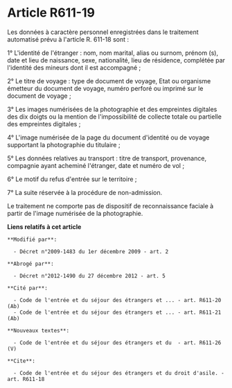 # Article R611-19

Les données à caractère personnel enregistrées dans le traitement automatisé prévu à l'article R. 611-18 sont : 

1° L'identité de l'étranger : nom, nom marital, alias ou surnom, prénom (s), date et lieu de naissance, sexe, nationalité,
lieu de résidence, complétée par l'identité des mineurs dont il est accompagné ; 

2° Le titre de voyage : type de document de voyage, Etat ou organisme émetteur du document de voyage, numéro perforé ou
imprimé sur le document de voyage ; 

3° Les images numérisées de la photographie et des empreintes digitales des dix doigts ou la mention de l'impossibilité de
collecte totale ou partielle des empreintes digitales ; 

4° L'image numérisée de la page du document d'identité ou de voyage supportant la photographie du titulaire ; 

5° Les données relatives au transport : titre de transport, provenance, compagnie ayant acheminé l'étranger, date et numéro
de vol ; 

6° Le motif du refus d'entrée sur le territoire ; 

7° La suite réservée à la procédure de non-admission. 

Le traitement ne comporte pas de dispositif de reconnaissance faciale à partir de l'image numérisée de la photographie.

**Liens relatifs à cet article**

	**Modifié par**:

	  - Décret n°2009-1483 du 1er décembre 2009 - art. 2

	**Abrogé par**:

	  - Décret n°2012-1490 du 27 décembre 2012 - art. 5

	**Cité par**:

	  - Code de l'entrée et du séjour des étrangers et ... - art. R611-20 (Ab)
	  - Code de l'entrée et du séjour des étrangers et ... - art. R611-21 (Ab)

	**Nouveaux textes**:

	  - Code de l'entrée et du séjour des étrangers et du  - art. R611-26 (V)

	**Cite**:

	  - Code de l'entrée et du séjour des étrangers et du droit d'asile. - art. R611-18
